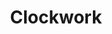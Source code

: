 ---
layout: album
order: 3
title: Clockwork
songs: {clockwork.md, bitwise.md}
image: Clockwork.jpg
buy-able: true
downloadable: true
itunes:  https://music.apple.com/us/album/clockwork-single/1500103259
beatport:
gplay: https://play.google.com/store/music/album/Kraedt_Clockwork?id=Bwzj7tiwvlqnllebqzvnmvvhjwe
amazon: https://www.amazon.com/Clockwork-Kraedt/dp/B0851XZP8F/ref=sr_1_1
spotify: https://open.spotify.com/album/5j4WVQOaWcooZJTgG1fvxg
---